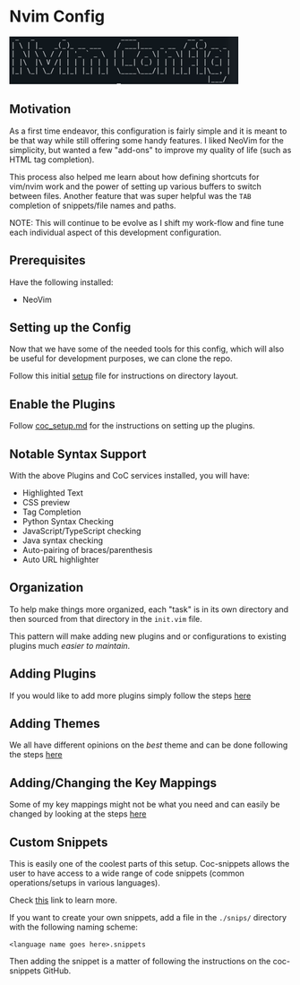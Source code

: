# Nvim Config

![Nikolai Config](./util/images/title.png)

## Motivation

As a first time endeavor, this configuration is fairly simple and it is meant
to be that way while still offering some handy features. I liked NeoVim for
the simplicity, but wanted a few "add-ons" to improve my quality of life
(such as HTML tag completion).

This process also helped me learn about how defining shortcuts for vim/nvim work
and the power of setting up various buffers to switch between files. Another
feature that was super helpful was the `TAB` completion of snippets/file names and paths.

NOTE: This will continue to be evolve as I shift my work-flow and fine tune each individual
aspect of this development configuration.

## Prerequisites

Have the following installed:

- NeoVim

## Setting up the Config

Now that we have some of the needed tools for this config, which will also be
useful for development purposes, we can clone the repo.

Follow this initial [setup](./util/external_readmes/setup.md) file for instructions on directory layout.

## Enable the Plugins

Follow [coc_setup.md](./util/external_readmes/coc_setup.md) for the instructions on setting up
the plugins.

## Notable Syntax Support

With the above Plugins and CoC services installed, you will have:

- Highlighted Text
- CSS preview
- Tag Completion
- Python Syntax Checking
- JavaScript/TypeScript checking
- Java syntax checking
- Auto-pairing of braces/parenthesis
- Auto URL highlighter

## Organization

To help make things more organized, each "task" is in its own directory
and then sourced from that directory in the `init.vim` file.

This pattern will make adding new plugins and or configurations to existing
plugins much _easier to maintain_.

## Adding Plugins

If you would like to add more plugins simply follow the steps [here](./util/external_readmes/add_plugins.md)

## Adding Themes

We all have different opinions on the _best_ theme and can be done following
the steps [here](./util/external_readmes/add_themes.md)

## Adding/Changing the Key Mappings

Some of my key mappings might not be what you need and can easily be changed
by looking at the steps [here](./util/external_readmes/key_mapping.md)

## Custom Snippets

This is easily one of the coolest parts of this setup. Coc-snippets allows the user
to have access to a wide range of code snippets (common operations/setups in various languages).

Check [this](https://github.com/neoclide/coc-snippets) link to learn more.

If you want to create your own snippets, add a file in the `./snips/` directory
with the following naming scheme:

```
<language name goes here>.snippets
```

Then adding the snippet is a matter of following the instructions on the coc-snippets
GitHub.
